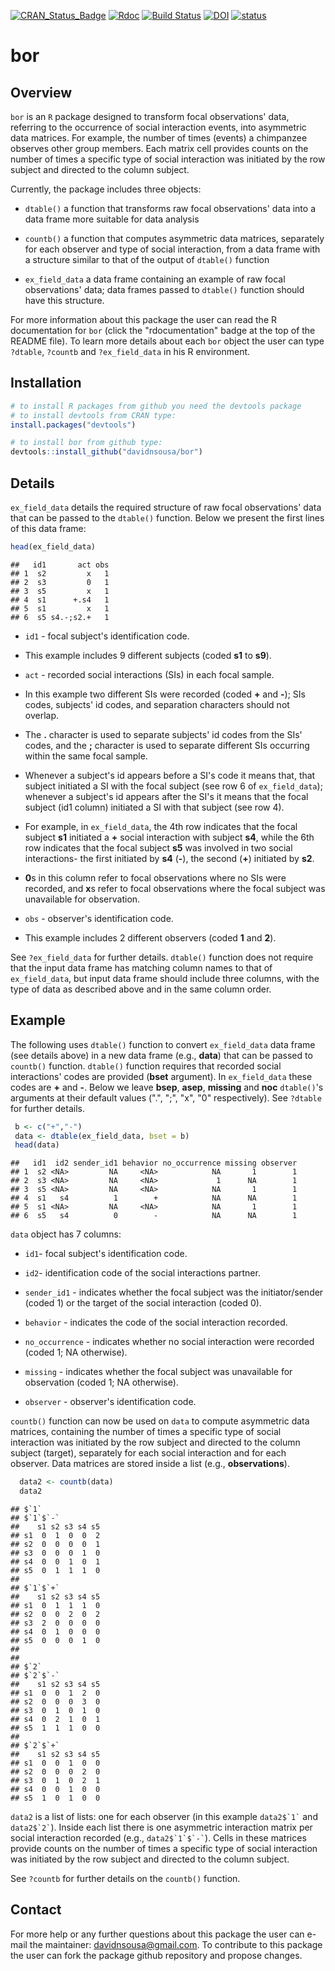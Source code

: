 [![CRAN\_Status\_Badge](http://www.r-pkg.org/badges/version/bor)](https://cran.r-project.org/package=bor) [![Rdoc](http://www.rdocumentation.org/badges/version/bor)](http://www.rdocumentation.org/packages/bor) [![Build Status](https://travis-ci.org/davidnsousa/bor.svg?branch=master)](https://travis-ci.org/davidnsousa/bor) [![DOI](https://zenodo.org/badge/DOI/10.5281/zenodo.1317543.svg)](https://doi.org/10.5281/zenodo.1317543) [![status](http://joss.theoj.org/papers/03ad4d832eb94173552f31d8a25dceb4/status.svg)](http://joss.theoj.org/papers/03ad4d832eb94173552f31d8a25dceb4)

bor
===

Overview
--------

`bor` is an `R` package designed to transform focal observations' data, referring to the occurrence of social interaction events, into asymmetric data matrices. For example, the number of times (events) a chimpanzee observes other group members. Each matrix cell provides counts on the number of times a specific type of social interaction was initiated by the row subject and directed to the column subject.

Currently, the package includes three objects:

-   `dtable()` a function that transforms raw focal observations' data into a data frame more suitable for data analysis

-   `countb()` a function that computes asymmetric data matrices, separately for each observer and type of social interaction, from a data frame with a structure similar to that of the output of `dtable()` function

-   `ex_field_data` a data frame containing an example of raw focal observations' data; data frames passed to `dtable()` function should have this structure.

For more information about this package the user can read the R documentation for `bor` (click the "rdocumentation" badge at the top of the README file). To learn more details about each `bor` object the user can type `?dtable`, `?countb` and `?ex_field_data` in his R environment.

Installation
------------

``` r
# to install R packages from github you need the devtools package
# to install devtools from CRAN type:
install.packages("devtools")

# to install bor from github type:
devtools::install_github("davidnsousa/bor")
```

Details
-------

`ex_field_data` details the required structure of raw focal observations' data that can be passed to the `dtable()` function. Below we present the first lines of this data frame:

``` r
head(ex_field_data)
```

    ##   id1       act obs
    ## 1  s2         x   1
    ## 2  s3         0   1
    ## 3  s5         x   1
    ## 4  s1      +.s4   1
    ## 5  s1         x   1
    ## 6  s5 s4.-;s2.+   1

-   `id1` - focal subject's identification code.
-   This example includes 9 different subjects (coded **s1** to **s9**).

-   `act` - recorded social interactions (SIs) in each focal sample.
-   In this example two different SIs were recorded (coded **+** and **-**); SIs codes, subjects' id codes, and separation characters should not overlap.
-   The **.** character is used to separate subjects' id codes from the SIs' codes, and the **;** character is used to separate different SIs occurring within the same focal sample.
-   Whenever a subject's id appears before a SI's code it means that, that subject initiated a SI with the focal subject (see row 6 of `ex_field_data`); whenever a subject's id appears after the SI's it means that the focal subject (id1 column) initiated a SI with that subject (see row 4).
-   For example, in `ex_field_data`, the 4th row indicates that the focal subject **s1** initiated a **+** social interaction with subject **s4**, while the 6th row indicates that the focal subject **s5** was involved in two social interactions- the first initiated by **s4** (**-**), the second (**+**) initiated by **s2**.
-   **0**s in this column refer to focal observations where no SIs were recorded, and **x**s refer to focal observations where the focal subject was unavailable for observation.

-   `obs` - observer's identification code.
-   This example includes 2 different observers (coded **1** and **2**).

See `?ex_field_data` for further details. `dtable()` function does not require that the input data frame has matching column names to that of `ex_field_data`, but input data frame should include three columns, with the type of data as described above and in the same column order.

Example
-------

The following uses `dtable()` function to convert `ex_field_data` data frame (see details above) in a new data frame (e.g., **data**) that can be passed to `countb()` function. `dtable()` function requires that recorded social interactions' codes are provided (**bset** argument). In `ex_field_data` these codes are **+** and **-**. Below we leave **bsep**, **asep**, **missing** and **noc** `dtable()`'s arguments at their default values (".", ";", "x", "0" respectively). See `?dtable` for further details.

``` r
 b <- c("+","-")
 data <- dtable(ex_field_data, bset = b)
 head(data)
```

    ##   id1  id2 sender_id1 behavior no_occurrence missing observer
    ## 1  s2 <NA>         NA     <NA>            NA       1        1
    ## 2  s3 <NA>         NA     <NA>             1      NA        1
    ## 3  s5 <NA>         NA     <NA>            NA       1        1
    ## 4  s1   s4          1        +            NA      NA        1
    ## 5  s1 <NA>         NA     <NA>            NA       1        1
    ## 6  s5   s4          0        -            NA      NA        1

`data` object has 7 columns:

-   `id1`- focal subject's identification code.

-   `id2`- identification code of the social interactions partner.

-   `sender_id1` - indicates whether the focal subject was the initiator/sender (coded 1) or the target of the social interaction (coded 0).

-   `behavior` - indicates the code of the social interaction recorded.

-   `no_occurrence` - indicates whether no social interaction were recorded (coded 1; NA otherwise).

-   `missing` - indicates whether the focal subject was unavailable for observation (coded 1; NA otherwise).

-   `observer` - observer's identification code.

`countb()` function can now be used on `data` to compute asymmetric data matrices, containing the number of times a specific type of social interaction was initiated by the row subject and directed to the column subject (target), separately for each social interaction and for each observer. Data matrices are stored inside a list (e.g., **observations**).

``` r
  data2 <- countb(data)
  data2
```

    ## $`1`
    ## $`1`$`-`
    ##    s1 s2 s3 s4 s5
    ## s1  0  1  0  0  2
    ## s2  0  0  0  0  1
    ## s3  0  0  0  1  0
    ## s4  0  0  1  0  1
    ## s5  0  1  1  1  0
    ## 
    ## $`1`$`+`
    ##    s1 s2 s3 s4 s5
    ## s1  0  1  1  1  0
    ## s2  0  0  2  0  2
    ## s3  2  0  0  0  0
    ## s4  0  1  0  0  0
    ## s5  0  0  0  1  0
    ## 
    ## 
    ## $`2`
    ## $`2`$`-`
    ##    s1 s2 s3 s4 s5
    ## s1  0  0  1  2  0
    ## s2  0  0  0  3  0
    ## s3  0  1  0  1  0
    ## s4  0  2  1  0  1
    ## s5  1  1  1  0  0
    ## 
    ## $`2`$`+`
    ##    s1 s2 s3 s4 s5
    ## s1  0  0  1  0  0
    ## s2  0  0  0  2  0
    ## s3  0  1  0  2  1
    ## s4  0  0  1  0  0
    ## s5  1  0  1  0  0

`data2` is a list of lists: one for each observer (in this example `` data2$`1` `` and `` data2$`2` ``). Inside each list there is one asymmetric interaction matrix per social interaction recorded (e.g., `` data2$`1`$`-` ``). Cells in these matrices provide counts on the number of times a specific type of social interaction was initiated by the row subject and directed to the column subject.

See `?countb` for further details on the `countb()` function.

Contact
-------

For more help or any further questions about this package the user can e-mail the maintainer: <davidnsousa@gmail.com>. To contribute to this package the user can fork the package github repository and propose changes.
